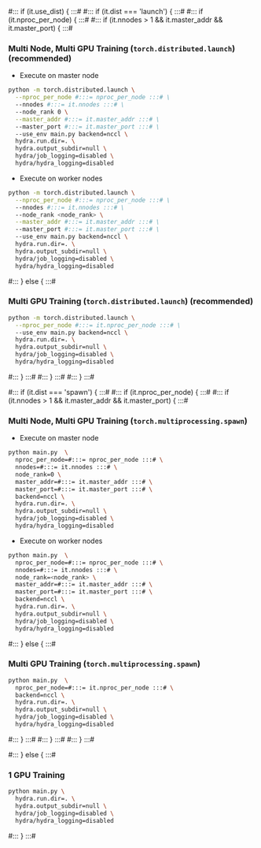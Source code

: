 #::: if (it.use_dist) { :::#
#::: if (it.dist === 'launch') { :::#
#::: if (it.nproc_per_node) { :::#
#::: if (it.nnodes > 1 && it.master_addr && it.master_port) { :::#

### Multi Node, Multi GPU Training (`torch.distributed.launch`) (recommended)

- Execute on master node

```sh
python -m torch.distributed.launch \
  --nproc_per_node #:::= nproc_per_node :::# \
  --nnodes #:::= it.nnodes :::# \
  --node_rank 0 \
  --master_addr #:::= it.master_addr :::# \
  --master_port #:::= it.master_port :::# \
  --use_env main.py backend=nccl \
  hydra.run.dir=. \
  hydra.output_subdir=null \
  hydra/job_logging=disabled \
  hydra/hydra_logging=disabled
```

- Execute on worker nodes

```sh
python -m torch.distributed.launch \
  --nproc_per_node #:::= nproc_per_node :::# \
  --nnodes #:::= it.nnodes :::# \
  --node_rank <node_rank> \
  --master_addr #:::= it.master_addr :::# \
  --master_port #:::= it.master_port :::# \
  --use_env main.py backend=nccl \
  hydra.run.dir=. \
  hydra.output_subdir=null \
  hydra/job_logging=disabled \
  hydra/hydra_logging=disabled
```

#::: } else { :::#

### Multi GPU Training (`torch.distributed.launch`) (recommended)

```sh
python -m torch.distributed.launch \
  --nproc_per_node #:::= it.nproc_per_node :::# \
  --use_env main.py backend=nccl \
  hydra.run.dir=. \
  hydra.output_subdir=null \
  hydra/job_logging=disabled \
  hydra/hydra_logging=disabled
```

#::: } :::#
#::: } :::#
#::: } :::#

#::: if (it.dist === 'spawn') { :::#
#::: if (it.nproc_per_node) { :::#
#::: if (it.nnodes > 1 && it.master_addr && it.master_port) { :::#

### Multi Node, Multi GPU Training (`torch.multiprocessing.spawn`)

- Execute on master node

```sh
python main.py  \
  nproc_per_node=#:::= nproc_per_node :::# \
  nnodes=#:::= it.nnodes :::# \
  node_rank=0 \
  master_addr=#:::= it.master_addr :::# \
  master_port=#:::= it.master_port :::# \
  backend=nccl \
  hydra.run.dir=. \
  hydra.output_subdir=null \
  hydra/job_logging=disabled \
  hydra/hydra_logging=disabled
```

- Execute on worker nodes

```sh
python main.py  \
  nproc_per_node=#:::= nproc_per_node :::# \
  nnodes=#:::= it.nnodes :::# \
  node_rank=<node_rank> \
  master_addr=#:::= it.master_addr :::# \
  master_port=#:::= it.master_port :::# \
  backend=nccl \
  hydra.run.dir=. \
  hydra.output_subdir=null \
  hydra/job_logging=disabled \
  hydra/hydra_logging=disabled
```

#::: } else { :::#

### Multi GPU Training (`torch.multiprocessing.spawn`)

```sh
python main.py  \
  nproc_per_node=#:::= it.nproc_per_node :::# \
  backend=nccl \
  hydra.run.dir=. \
  hydra.output_subdir=null \
  hydra/job_logging=disabled \
  hydra/hydra_logging=disabled
```

#::: } :::#
#::: } :::#
#::: } :::#

#::: } else { :::#

### 1 GPU Training

```sh
python main.py \
  hydra.run.dir=. \
  hydra.output_subdir=null \
  hydra/job_logging=disabled \
  hydra/hydra_logging=disabled
```

#::: } :::#
